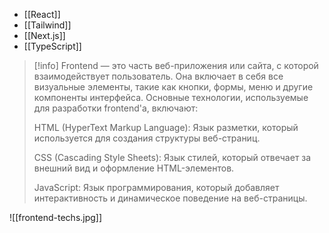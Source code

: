 - [[React]]
- [[Tailwind]]
- [[Next.js]]
- [[TypeScript]]

> [!info] 
>  Frontend — это часть веб-приложения или сайта, с которой взаимодействует пользователь. Она включает в себя все визуальные элементы, такие как кнопки, формы, меню и другие компоненты интерфейса. Основные технологии, используемые для разработки frontend'a, включают:
>  
>  HTML (HyperText Markup Language): Язык разметки, который используется для создания структуры веб-страниц.
>  
>  CSS (Cascading Style Sheets): Язык стилей, который отвечает за внешний вид и оформление HTML-элементов.
>  
>  JavaScript: Язык программирования, который добавляет интерактивность и динамическое поведение на веб-страницы.


![[frontend-techs.jpg]]

